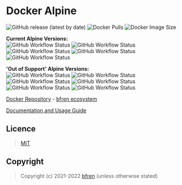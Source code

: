 # Docker Alpine

![GitHub release (latest by date)](https://img.shields.io/github/v/release/bfren/docker-alpine) ![Docker Pulls](https://img.shields.io/endpoint?url=https%3A%2F%2Fbfren.dev%2Fdocker%2Fpulls%2Falpine?) ![Docker Image Size](https://img.shields.io/endpoint?url=https%3A%2F%2Fbfren.dev%2Fdocker%2Fsize%2Falpine)<br/>

**Current Alpine Versions:**<br/>
![GitHub Workflow Status](https://img.shields.io/github/workflow/status/bfren/docker-alpine/dev-alpine3_14?label=3.14) ![GitHub Workflow Status](https://img.shields.io/github/workflow/status/bfren/docker-alpine/dev-alpine3_15?label=3.15) ![GitHub Workflow Status](https://img.shields.io/github/workflow/status/bfren/docker-alpine/dev-alpine3_16?label=3.16) ![GitHub Workflow Status](https://img.shields.io/github/workflow/status/bfren/docker-alpine/dev-alpine3_17?label=3.17) ![GitHub Workflow Status](https://img.shields.io/github/workflow/status/bfren/docker-alpine/dev-alpineedge?label=edge)

**'Out of Support' Alpine Versions:**<br/>
![GitHub Workflow Status](https://img.shields.io/github/workflow/status/bfren/docker-alpine/dev-alpine3_8?label=3.8) ![GitHub Workflow Status](https://img.shields.io/github/workflow/status/bfren/docker-alpine/dev-alpine3_9?label=3.9) ![GitHub Workflow Status](https://img.shields.io/github/workflow/status/bfren/docker-alpine/dev-alpine3_10?label="3.10") ![GitHub Workflow Status](https://img.shields.io/github/workflow/status/bfren/docker-alpine/dev-alpine3_11?label=3.11) ![GitHub Workflow Status](https://img.shields.io/github/workflow/status/bfren/docker-alpine/dev-alpine3_12?label=3.12) ![GitHub Workflow Status](https://img.shields.io/github/workflow/status/bfren/docker-alpine/dev-alpine3_13?label=3.13)

[Docker Repository](https://hub.docker.com/r/bfren/alpine) - [bfren ecosystem](https://github.com/bfren/docker)

[Documentation and Usage Guide](https://docs.bfren.dev/docker/alpine)

## Licence

> [MIT](https://mit.bfren.dev/2021)

## Copyright

> Copyright (c) 2021-2022 [bfren](https://bfren.dev) (unless otherwise stated)
